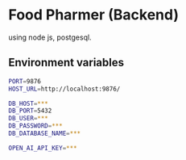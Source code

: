 # Food Pharmer (Backend)

using node js, postgesql.

## Environment variables

```bash
PORT=9876
HOST_URL=http://localhost:9876/

DB_HOST=***
DB_PORT=5432
DB_USER=***
DB_PASSWORD=***
DB_DATABASE_NAME=***

OPEN_AI_API_KEY=***

```

